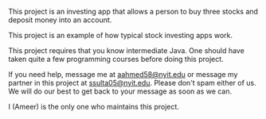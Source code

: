 This project is an investing app that allows a person to buy three stocks and deposit money into an account.

This project is an example of how typical stock investing apps work.

This project requires that you know intermediate Java. One should have taken quite a few programming courses before doing this project.

If you need help, message me at aahmed58@nyit.edu or message my partner in this project at ssulta05@nyit.edu. Please don't spam either of us. We will do our best to get back to your message as soon as we can.

I (Ameer) is the only one who maintains this project.
